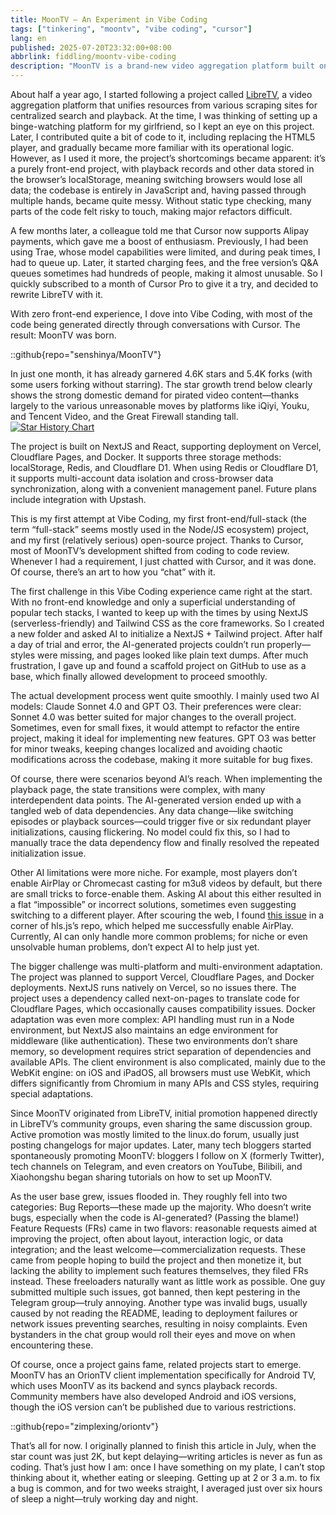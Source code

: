 ```yaml
---
title: MoonTV — An Experiment in Vibe Coding  
tags: ["tinkering", "moontv", "vibe coding", "cursor"]  
lang: en  
published: 2025-07-20T23:32:00+08:00  
abbrlink: fiddling/moontv-vibe-coding  
description: "MoonTV is a brand-new video aggregation platform built on NextJS and React, designed to offer users a seamless binge-watching experience. The project originated as an attempt to improve LibreTV and, after months of development, has achieved considerable success, attracting significant attention and usage. Leveraging the powerful capabilities of Cursor, the development process became efficient and smooth, despite technical challenges like multi-platform adaptation and complex data dependency management. With a growing user base, MoonTV is continuously evolving, responding to user feedback to enhance the overall experience."  
---
```


About half a year ago, I started following a project called [LibreTV](https://github.com/LibreSpark/LibreTV), a video aggregation platform that unifies resources from various scraping sites for centralized search and playback. At the time, I was thinking of setting up a binge-watching platform for my girlfriend, so I kept an eye on this project. Later, I contributed quite a bit of code to it, including replacing the HTML5 player, and gradually became more familiar with its operational logic. However, as I used it more, the project’s shortcomings became apparent: it’s a purely front-end project, with playback records and other data stored in the browser’s localStorage, meaning switching browsers would lose all data; the codebase is entirely in JavaScript and, having passed through multiple hands, became quite messy. Without static type checking, many parts of the code felt risky to touch, making major refactors difficult.

A few months later, a colleague told me that Cursor now supports Alipay payments, which gave me a boost of enthusiasm. Previously, I had been using Trae, whose model capabilities were limited, and during peak times, I had to queue up. Later, it started charging fees, and the free version’s Q&A queues sometimes had hundreds of people, making it almost unusable. So I quickly subscribed to a month of Cursor Pro to give it a try, and decided to rewrite LibreTV with it.

With zero front-end experience, I dove into Vibe Coding, with most of the code being generated directly through conversations with Cursor. The result: MoonTV was born.

::github{repo="senshinya/MoonTV"}

In just one month, it has already garnered 4.6K stars and 5.4K forks (with some users forking without starring). The star growth trend below clearly shows the strong domestic demand for pirated video content—thanks largely to the various unreasonable moves by platforms like iQiyi, Youku, and Tencent Video, and the Great Firewall standing tall.  
[![Star History Chart](https://api.star-history.com/svg?repos=senshinya/MoonTV&type=Date)](https://www.star-history.com/#senshinya/MoonTV&Date)

The project is built on NextJS and React, supporting deployment on Vercel, Cloudflare Pages, and Docker. It supports three storage methods: localStorage, Redis, and Cloudflare D1. When using Redis or Cloudflare D1, it supports multi-account data isolation and cross-browser data synchronization, along with a convenient management panel. Future plans include integration with Upstash.

This is my first attempt at Vibe Coding, my first front-end/full-stack (the term “full-stack” seems mostly used in the Node/JS ecosystem) project, and my first (relatively serious) open-source project. Thanks to Cursor, most of MoonTV’s development shifted from coding to code review. Whenever I had a requirement, I just chatted with Cursor, and it was done. Of course, there’s an art to how you “chat” with it.

The first challenge in this Vibe Coding experience came right at the start. With no front-end knowledge and only a superficial understanding of popular tech stacks, I wanted to keep up with the times by using NextJS (serverless-friendly) and Tailwind CSS as the core frameworks. So I created a new folder and asked AI to initialize a NextJS + Tailwind project. After half a day of trial and error, the AI-generated projects couldn’t run properly—styles were missing, and pages looked like plain text dumps. After much frustration, I gave up and found a scaffold project on GitHub to use as a base, which finally allowed development to proceed smoothly.

The actual development process went quite smoothly. I mainly used two AI models: Claude Sonnet 4.0 and GPT O3. Their preferences were clear: Sonnet 4.0 was better suited for major changes to the overall project. Sometimes, even for small fixes, it would attempt to refactor the entire project, making it ideal for implementing new features. GPT O3 was better for minor tweaks, keeping changes localized and avoiding chaotic modifications across the codebase, making it more suitable for bug fixes.

Of course, there were scenarios beyond AI’s reach. When implementing the playback page, the state transitions were complex, with many interdependent data points. The AI-generated version ended up with a tangled web of data dependencies. Any data change—like switching episodes or playback sources—could trigger five or six redundant player initializations, causing flickering. No model could fix this, so I had to manually trace the data dependency flow and finally resolved the repeated initialization issue.

Other AI limitations were more niche. For example, most players don’t enable AirPlay or Chromecast casting for m3u8 videos by default, but there are small tricks to force-enable them. Asking AI about this either resulted in a flat “impossible” or incorrect solutions, sometimes even suggesting switching to a different player. After scouring the web, I found [this issue](https://github.com/video-dev/hls.js/issues/6482#issuecomment-2582666967) in a corner of hls.js’s repo, which helped me successfully enable AirPlay. Currently, AI can only handle more common problems; for niche or even unsolvable human problems, don’t expect AI to help just yet.

The bigger challenge was multi-platform and multi-environment adaptation. The project was planned to support Vercel, Cloudflare Pages, and Docker deployments. NextJS runs natively on Vercel, so no issues there. The project uses a dependency called next-on-pages to translate code for Cloudflare Pages, which occasionally causes compatibility issues. Docker adaptation was even more complex: API handling must run in a Node environment, but NextJS also maintains an edge environment for middleware (like authentication). These two environments don’t share memory, so development requires strict separation of dependencies and available APIs. The client environment is also complicated, mainly due to the WebKit engine: on iOS and iPadOS, all browsers must use WebKit, which differs significantly from Chromium in many APIs and CSS styles, requiring special adaptations.

Since MoonTV originated from LibreTV, initial promotion happened directly in LibreTV’s community groups, even sharing the same discussion group. Active promotion was mostly limited to the linux.do forum, usually just posting changelogs for major updates. Later, many tech bloggers started spontaneously promoting MoonTV: bloggers I follow on X (formerly Twitter), tech channels on Telegram, and even creators on YouTube, Bilibili, and Xiaohongshu began sharing tutorials on how to set up MoonTV.

As the user base grew, issues flooded in. They roughly fell into two categories: Bug Reports—these made up the majority. Who doesn’t write bugs, especially when the code is AI-generated? (Passing the blame!) Feature Requests (FRs) came in two flavors: reasonable requests aimed at improving the project, often about layout, interaction logic, or data integration; and the least welcome—commercialization requests. These came from people hoping to build the project and then monetize it, but lacking the ability to implement such features themselves, they filed FRs instead. These freeloaders naturally want as little work as possible. One guy submitted multiple such issues, got banned, then kept pestering in the Telegram group—truly annoying. Another type was invalid bugs, usually caused by not reading the README, leading to deployment failures or network issues preventing searches, resulting in noisy complaints. Even bystanders in the chat group would roll their eyes and move on when encountering these.

Of course, once a project gains fame, related projects start to emerge. MoonTV has an OrionTV client implementation specifically for Android TV, which uses MoonTV as its backend and syncs playback records. Community members have also developed Android and iOS versions, though the iOS version can’t be published due to various restrictions.

::github{repo="zimplexing/oriontv"}

That’s all for now. I originally planned to finish this article in July, when the star count was just 2K, but kept delaying—writing articles is never as fun as coding. That’s just how I am: once I have something on my plate, I can’t stop thinking about it, whether eating or sleeping. Getting up at 2 or 3 a.m. to fix a bug is common, and for two weeks straight, I averaged just over six hours of sleep a night—truly working day and night.